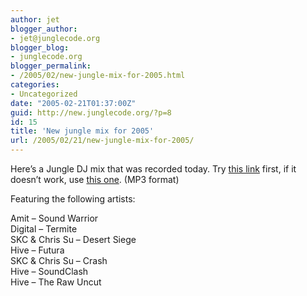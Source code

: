 ```yaml
---
author: jet
blogger_author:
- jet@junglecode.org
blogger_blog:
- junglecode.org
blogger_permalink:
- /2005/02/new-jungle-mix-for-2005.html
categories:
- Uncategorized
date: "2005-02-21T01:37:00Z"
guid: http://new.junglecode.org/?p=8
id: 15
title: 'New jungle mix for 2005'
url: /2005/02/21/new-jungle-mix-for-2005/
---
```


Here’s a Jungle DJ mix that was recorded today. Try [this link](http://www.junglecode.com/mp3s/junglecode_02_20_05.m3u) first, if it doesn’t work, use [this one](http://www.junglecode.com/mp3s/junglecode_02_20_05.mp3). (MP3 format)

Featuring the following artists:

Amit – Sound Warrior  
Digital – Termite  
SKC & Chris Su – Desert Siege  
Hive – Futura  
SKC & Chris Su – Crash  
Hive – SoundClash  
Hive – The Raw Uncut